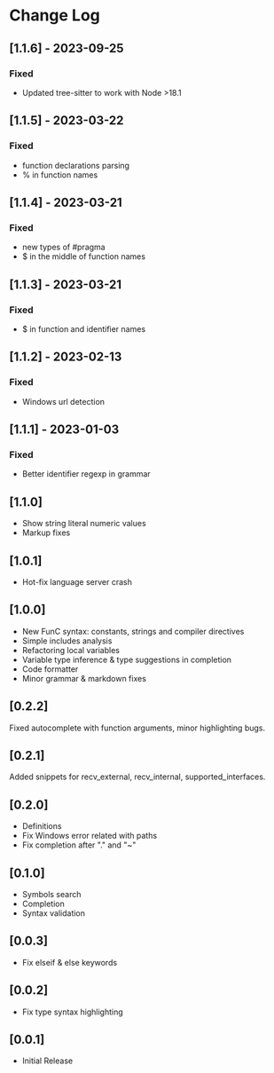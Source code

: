 # Change Log

## [1.1.6] - 2023-09-25
### Fixed
- Updated tree-sitter to work with Node >18.1

## [1.1.5] - 2023-03-22
### Fixed
- function declarations parsing
- % in function names

## [1.1.4] - 2023-03-21

### Fixed
- new types of #pragma
- $ in the middle of function names

## [1.1.3] - 2023-03-21
### Fixed
- $ in function and identifier names

## [1.1.2] - 2023-02-13
### Fixed
- Windows url detection

## [1.1.1] - 2023-01-03

### Fixed
- Better identifier regexp in grammar

## [1.1.0]
- Show string literal numeric values
- Markup fixes

## [1.0.1]
- Hot-fix language server crash

## [1.0.0]
- New FunC syntax: constants, strings and compiler directives
- Simple includes analysis
- Refactoring local variables
- Variable type inference & type suggestions in completion
- Code formatter 
- Minor grammar & markdown fixes

## [0.2.2]
Fixed autocomplete with function arguments, minor highlighting bugs.

## [0.2.1]
Added snippets for recv_external, recv_internal, supported_interfaces.

## [0.2.0]
- Definitions
- Fix Windows error related with paths
- Fix completion after "." and "~"

## [0.1.0]
- Symbols search
- Completion
- Syntax validation

## [0.0.3]

- Fix elseif & else keywords

## [0.0.2]

- Fix type syntax highlighting 

## [0.0.1]

- Initial Release
